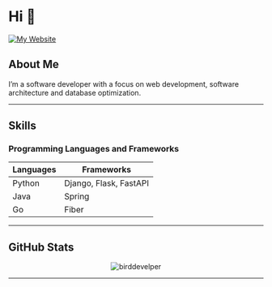 # Hi 👋

[![My Website](https://img.shields.io/badge/My%20Website-Visit-blue?style=for-the-badge)](https://mshaeri.com)

## About Me

I’m a software developer with a focus on web development, software architecture and database optimization. 

---

## Skills

### Programming Languages and Frameworks

| **Languages** | **Frameworks** |
|---------------|----------------|
| Python        | Django, Flask, FastAPI |
| Java           | Spring        |
| Go             | Fiber        |


---

## GitHub Stats


<p align="center">
<img align="center" src="https://github-readme-stats.vercel.app/api?username=birddevelper&show_icons=true&theme=dark&locale=en" alt="birddevelper" />
</p>


---
